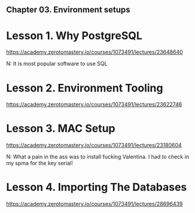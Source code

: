 ## Chapter 03. Environment setups

# Lesson 1. Why PostgreSQL

https://academy.zerotomastery.io/courses/1073491/lectures/23648640

N: It is most popular software to use SQL

# Lesson 2. Environment Tooling

https://academy.zerotomastery.io/courses/1073491/lectures/23622746

# Lesson 3. MAC Setup

https://academy.zerotomastery.io/courses/1073491/lectures/23180604

N: What a pain in the ass was to install fucking Valentina. I had to check in my spma for the key serial!

# Lesson 4. Importing The Databases

https://academy.zerotomastery.io/courses/1073491/lectures/28696439
